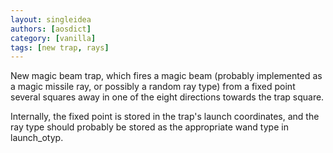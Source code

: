 ```yaml
---
layout: singleidea
authors: [aosdict]
category: [vanilla]
tags: [new trap, rays]
---
```

New magic beam trap, which fires a magic beam (probably implemented as a magic missile ray, or possibly a random ray type) from a fixed point several squares away in one of the eight directions towards the trap square.

Internally, the fixed point is stored in the trap's launch coordinates, and the ray type should probably be stored as the appropriate wand type in launch_otyp.
